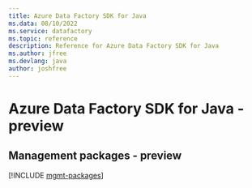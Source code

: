 ```yaml
---
title: Azure Data Factory SDK for Java
ms.data: 08/10/2022
ms.service: datafactory
ms.topic: reference
description: Reference for Azure Data Factory SDK for Java
ms.author: jfree
ms.devlang: java
author: joshfree
---
```

# Azure Data Factory SDK for Java - preview

## Management packages - preview
[!INCLUDE [mgmt-packages](data-factory-mgmt-index.md)]